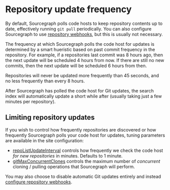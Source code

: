 # Repository update frequency

By default, Sourcegraph polls code hosts to keep repository contents up to date, effectively running `git pull` periodically. You can also configure Sourcegraph to use [repository webhooks](webhooks.md), but this is usually not necessary.

The frequency at which Sourcegraph polls the code host for updates is determined by a smart hueristic based on past commit frequency in the repository. For example, if a repositories last commit was 8 hours ago, then the next update will be scheduled 4 hours from now. If there are still no new commits, then the next update will be scheduled 6 hours from then.

Repositories will never be updated more frequently than 45 seconds, and no less frequently than every 8 hours.

After Sourcegraph has polled the code host for Git updates, the search index will automatically update a short while after (usually taking just a few minutes per repository).

## Limiting repository updates

If you wish to control how frequently repositories are discovered or how frequently Sourcegraph polls your code host for updates, tuning parameters are available in the site configuration:

- [repoListUpdateInterval](../config/site_config.md#repoListUpdateInterval) controls how frequently we check the code host _for new repositories_ in minutes. Defaults to 1 minute.
- [gitMaxConcurrentClones](../config/site_config.md#gitMaxConcurrentClones) controls the maximum number of _concurrent_ cloning / pulling operations that Sourcegraph will perform.

You may also choose to disable automatic Git updates entirely and instead [configure repository webhooks](webhooks.md).
